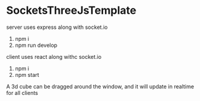 # SocketsThreeJsTemplate
server uses express along with socket.io
  1. npm i
  2. npm run develop
  
client uses react along withc socket.io
  1. npm i
  2. npm start
  
  
A 3d cube can be dragged around the window, and it will update in realtime for all clients
